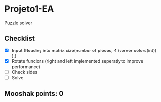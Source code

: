 # Projeto1-EA
Puzzle solver

## Checklist
- [X] Input (Reading into matrix size(number of pieces, 4 (corner colors(int)) ).)
- [X] Rotate funcions (right and left implemented seperatly to improve performance)
- [ ] Check sides
- [ ] Solve

## Mooshak points: 0